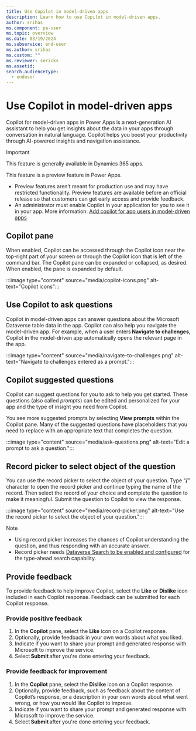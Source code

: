 ```yaml
---
title: Use Copilot in model-driven apps 
description: Learn how to use Copilot in model-driven apps.
author: srihas
ms.component: pa-user
ms.topic: overview
ms.date: 03/19/2024
ms.subservice: end-user
ms.author: srihas
ms.custom: ""
ms.reviewer: sericks
ms.assetid: 
search.audienceType: 
  - enduser
---
```


# Use Copilot in model-driven apps 

Copilot for model-driven apps in Power Apps is a next-generation AI assistant to help you get insights about the data in your apps through conversation in natural language. Copilot helps you boost your productivity through AI-powered insights and navigation assistance. 

> [!IMPORTANT]
> This feature is generally available in Dynamics 365 apps.
>
> This feature is a preview feature in Power Apps.
> - Preview features aren’t meant for production use and may have restricted functionality. Preview features are available before an official release so that customers can get early access and provide feedback.
> - An administrator must enable Copilot in your application for you to see it in your app. More information: [Add copilot for app users in model-driven apps](../maker/model-driven-apps/add-ai-copilot.md)

## Copilot pane 

When enabled, Copilot can be accessed through the Copilot icon near the top-right part of your screen or through the Copilot icon that is left of the command bar. The Copilot pane can be expanded or collapsed, as desired. When enabled, the pane is expanded by default.

:::image type="content" source="media/copilot-icons.png" alt-text="Copilot icons":::

## Use Copilot to ask questions 

Copilot in model-driven apps can answer questions about the Microsoft Dataverse table data in the app. Copilot can also help you navigate the model-driven app. For example, when a user enters **Navigate to challenges**, Copilot in the model-driven app automatically opens the relevant page in the app. 

:::image type="content" source="media/navigate-to-challenges.png" alt-text="Navigate to challenges entered as a prompt.":::

## Copilot suggested questions 

Copilot can suggest questions for you to ask to help you get started. These questions (also called _prompts_) can be edited and personalized for your app and the type of insight you need from Copilot. 

You see more suggested prompts by selecting **View prompts** within the Copilot pane. Many of the suggested questions have placeholders that you need to replace with an appropriate text that completes the question. 

:::image type="content" source="media/ask-questions.png" alt-text="Edit a prompt to ask a question.":::

## Record picker to select object of the question 

You can use the record picker to select the object of your question. Type “**/**” character to open the record picker and continue typing the name of the record. Then select the record of your choice and complete the question to make it meaningful. Submit the question to Copilot to view the response. 

:::image type="content" source="media/record-picker.png" alt-text="Use the record picker to select the object of your question.":::

> [!Note]
> - Using record picker increases the chances of Copilot understanding the question, and thus responding with an accurate answer.
> - Record picker needs [Dataverse Search to be enabled and configured](/power-platform/admin/configure-relevance-search-organization) for the type-ahead search capability. 

## Provide feedback 

To provide feedback to help improve Copilot, select the **Like** or **Dislike** icon included in each Copilot response. Feedback can be submitted for each Copilot response. 

### Provide positive feedback 

1. In the **Copilot** pane, select the **Like** icon on a Copilot response. 
1. Optionally, provide feedback in your own words about what you liked.
1. Indicate if you want to share your prompt and generated response with Microsoft to improve the service.
1. Select **Submit** after you're done entering your feedback. 

### Provide feedback for improvement 

1. In the **Copilot** pane, select the **Dislike** icon on a Copilot response. 
1. Optionally, provide feedback, such as feedback about the content of Copilot’s response, or a description in your own words about what went wrong, or how you would like Copilot to improve.
1.  Indicate if you want to share your prompt and generated response with Microsoft to improve the service.
1. Select **Submit** after you're done entering your feedback. 

